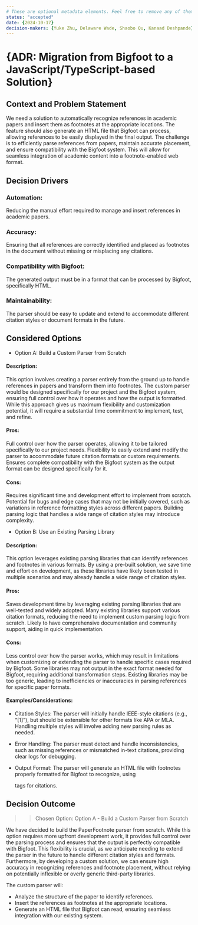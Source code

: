 ```yaml
---
# These are optional metadata elements. Feel free to remove any of them.
status: "accepted"
date: {2024-10-17}
decision-makers: {Yuke Zhu, Delaware Wade, Shaobo Qu, Kanaad Deshpande}
---
```


# {ADR: Migration from Bigfoot to a JavaScript/TypeScript-based Solution}

## Context and Problem Statement
We need a solution to automatically recognize references in academic papers and insert them as footnotes at the appropriate locations. The feature should also generate an HTML file that Bigfoot can process, allowing references to be easily displayed in the final output. The challenge is to efficiently parse references from papers, maintain accurate placement, and ensure compatibility with the Bigfoot system. This will allow for seamless integration of academic content into a footnote-enabled web format.


## Decision Drivers

### Automation: 
Reducing the manual effort required to manage and insert references in academic papers.
### Accuracy: 
Ensuring that all references are correctly identified and placed as footnotes in the document without missing or misplacing any citations.
### Compatibility with Bigfoot: 
The generated output must be in a format that can be processed by Bigfoot, specifically HTML.
### Maintainability: 
The parser should be easy to update and extend to accommodate different citation styles or document formats in the future.

## Considered Options

* Option A: Build a Custom Parser from Scratch

#### Description:
This option involves creating a parser entirely from the ground up to handle references in papers and transform them into footnotes. The custom parser would be designed specifically for our project and the Bigfoot system, ensuring full control over how it operates and how the output is formatted. While this approach gives us maximum flexibility and customization potential, it will require a substantial time commitment to implement, test, and refine.

#### Pros:

Full control over how the parser operates, allowing it to be tailored specifically to our project needs.
Flexibility to easily extend and modify the parser to accommodate future citation formats or custom requirements.
Ensures complete compatibility with the Bigfoot system as the output format can be designed specifically for it.

#### Cons:

Requires significant time and development effort to implement from scratch.
Potential for bugs and edge cases that may not be initially covered, such as variations in reference formatting styles across different papers.
Building parsing logic that handles a wide range of citation styles may introduce complexity.


* Option B: Use an Existing Parsing Library

#### Description:
This option leverages existing parsing libraries that can identify references and footnotes in various formats. By using a pre-built solution, we save time and effort on development, as these libraries have likely been tested in multiple scenarios and may already handle a wide range of citation styles.

#### Pros:

Saves development time by leveraging existing parsing libraries that are well-tested and widely adopted.
Many existing libraries support various citation formats, reducing the need to implement custom parsing logic from scratch.
Likely to have comprehensive documentation and community support, aiding in quick implementation.

#### Cons:

Less control over how the parser works, which may result in limitations when customizing or extending the parser to handle specific cases required by Bigfoot.
Some libraries may not output in the exact format needed for Bigfoot, requiring additional transformation steps.
Existing libraries may be too generic, leading to inefficiencies or inaccuracies in parsing references for specific paper formats.

#### Examples/Considerations:
- Citation Styles: The parser will initially handle IEEE-style citations (e.g., “[1]”), but should be extensible for other formats like APA or MLA. Handling multiple styles will involve adding new parsing rules as needed.

- Error Handling: The parser must detect and handle inconsistencies, such as missing references or mismatched in-text citations, providing clear logs for debugging.

- Output Format: The parser will generate an HTML file with footnotes properly formatted for Bigfoot to recognize, using <footer> tags for citations.


## Decision Outcome

>> Chosen Option: Option A - Build a Custom Parser from Scratch

We have decided to build the PaperFootnote parser from scratch. While this option requires more upfront development work, it provides full control over the parsing process and ensures that the output is perfectly compatible with Bigfoot. This flexibility is crucial, as we anticipate needing to extend the parser in the future to handle different citation styles and formats. Furthermore, by developing a custom solution, we can ensure high accuracy in recognizing references and footnote placement, without relying on potentially inflexible or overly generic third-party libraries.

The custom parser will:

- Analyze the structure of the paper to identify references.
- Insert the references as footnotes at the appropriate locations.
- Generate an HTML file that Bigfoot can read, ensuring seamless integration with our existing system.